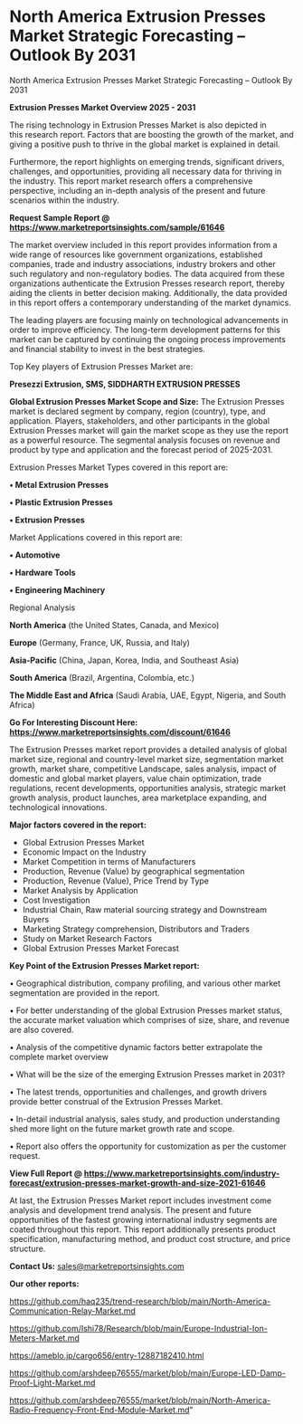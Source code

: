 # North America Extrusion Presses Market Strategic Forecasting – Outlook By 2031
 North America Extrusion Presses Market Strategic Forecasting – Outlook By 2031

<Strong> Extrusion Presses Market Overview 2025 - 2031</strong>

The rising technology in Extrusion Presses Market is also depicted in this research report. Factors that are boosting the growth of the market, and giving a positive push to thrive in the global market is explained in detail.

Furthermore, the report highlights on emerging trends, significant drivers, challenges, and opportunities, providing all necessary data for thriving in the industry. This report market research offers a comprehensive perspective, including an in-depth analysis of the present and future scenarios within the industry.

<strong>Request Sample Report @ <a href=https://www.marketreportsinsights.com/sample/61646>https://www.marketreportsinsights.com/sample/61646</a></strong>

The market overview included in this report provides information from a wide range of resources like government organizations, established companies, trade and industry associations, industry brokers and other such regulatory and non-regulatory bodies. The data acquired from these organizations authenticate the Extrusion Presses research report, thereby aiding the clients in better decision making. Additionally, the data provided in this report offers a contemporary understanding of the market dynamics.

The leading players are focusing mainly on technological advancements in order to improve efficiency. The long-term development patterns for this market can be captured by continuing the ongoing process improvements and financial stability to invest in the best strategies.

Top Key players of Extrusion Presses Market are:

<strong>Presezzi Extrusion, SMS, SIDDHARTH EXTRUSION PRESSES</strong>

<strong><b>Global Extrusion Presses Market Scope and Size:</b></strong>
The Extrusion Presses market is declared segment by company, region (country), type, and application. Players, stakeholders, and other participants in the global Extrusion Presses market will gain the market scope as they use the report as a powerful resource. The segmental analysis focuses on revenue and product by type and application and the forecast period of 2025-2031.

Extrusion Presses Market Types covered in this report are:

<strong>• Metal Extrusion Presses

• Plastic Extrusion Presses

• Extrusion Presses</strong>

Market Applications covered in this report are:

<strong>• Automotive

• Hardware Tools

• Engineering Machinery</strong> 

Regional Analysis

<strong>North America</strong> (the United States, Canada, and Mexico)

<strong>Europe</strong> (Germany, France, UK, Russia, and Italy)

<strong>Asia-Pacific</strong> (China, Japan, Korea, India, and Southeast Asia)

<strong>South America</strong> (Brazil, Argentina, Colombia, etc.)

<strong>The Middle East and Africa</strong> (Saudi Arabia, UAE, Egypt, Nigeria, and South Africa)

<strong>Go For Interesting Discount Here: <a href=https://www.marketreportsinsights.com/discount/61646>https://www.marketreportsinsights.com/discount/61646</a></strong>

The Extrusion Presses market report provides a detailed analysis of global market size, regional and country-level market size, segmentation market growth, market share, competitive Landscape, sales analysis, impact of domestic and global market players, value chain optimization, trade regulations, recent developments, opportunities analysis, strategic market growth analysis, product launches, area marketplace expanding, and technological innovations.

<strong><b>Major factors covered in the report:</b></strong>
<ul>
  <li>Global Extrusion Presses Market </li>
  <li>Economic Impact on the Industry</li>
  <li>Market Competition in terms of Manufacturers</li>
  <li>Production, Revenue (Value) by geographical segmentation</li>
  <li>Production, Revenue (Value), Price Trend by Type</li>
  <li>Market Analysis by Application</li>
  <li>Cost Investigation</li>
  <li>Industrial Chain, Raw material sourcing strategy and Downstream Buyers</li>
  <li>Marketing Strategy comprehension, Distributors and Traders</li>
  <li>Study on Market Research Factors</li>
  <li>Global Extrusion Presses Market Forecast</li>
</ul>

<strong><b>Key Point of the Extrusion Presses Market report:</b></strong>

• Geographical distribution, company profiling, and various other market segmentation are provided in the report.

• For better understanding of the global Extrusion Presses market status, the accurate market valuation which comprises of size, share, and revenue are also covered.

• Analysis of the competitive dynamic factors better extrapolate the complete market overview

• What will be the size of the emerging Extrusion Presses market in 2031?

• The latest trends, opportunities and challenges, and growth drivers provide better construal of the Extrusion Presses Market.

• In-detail industrial analysis, sales study, and production understanding shed more light on the future market growth rate and scope.

• Report also offers the opportunity for customization as per the customer request.

<strong><b>View Full Report @ <a href=https://www.marketreportsinsights.com/industry-forecast/extrusion-presses-market-growth-and-size-2021-61646>https://www.marketreportsinsights.com/industry-forecast/extrusion-presses-market-growth-and-size-2021-61646</a></b></strong>


At last, the Extrusion Presses Market report includes investment come analysis and development trend analysis. The present and future opportunities of the fastest growing international industry segments are coated throughout this report. This report additionally presents product specification, manufacturing method, and product cost structure, and price structure.

<strong>Contact Us:</strong>
sales@marketreportsinsights.com

<strong>Our other reports:</strong>

<a href=https://github.com/haq235/trend-research/blob/main/North-America-Communication-Relay-Market.md>https://github.com/haq235/trend-research/blob/main/North-America-Communication-Relay-Market.md</a>

<a href=https://github.com/Ishi78/Research/blob/main/Europe-Industrial-Ion-Meters-Market.md>https://github.com/Ishi78/Research/blob/main/Europe-Industrial-Ion-Meters-Market.md</a>

<a href=https://ameblo.jp/cargo656/entry-12887182410.html>https://ameblo.jp/cargo656/entry-12887182410.html</a>

<a href=https://github.com/arshdeep76555/market/blob/main/Europe-LED-Damp-Proof-Light-Market.md>https://github.com/arshdeep76555/market/blob/main/Europe-LED-Damp-Proof-Light-Market.md</a>

<a href=https://github.com/arshdeep76555/market/blob/main/North-America-Radio-Frequency-Front-End-Module-Market.md>https://github.com/arshdeep76555/market/blob/main/North-America-Radio-Frequency-Front-End-Module-Market.md</a>"
